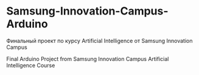 # Samsung-Innovation-Campus-Arduino
Финальный проект по курсу Artificial Intelligence от Samsung Innovation Campus

Final Arduino Project from Samsung Innovation Campus Artificial Intelligence Course
